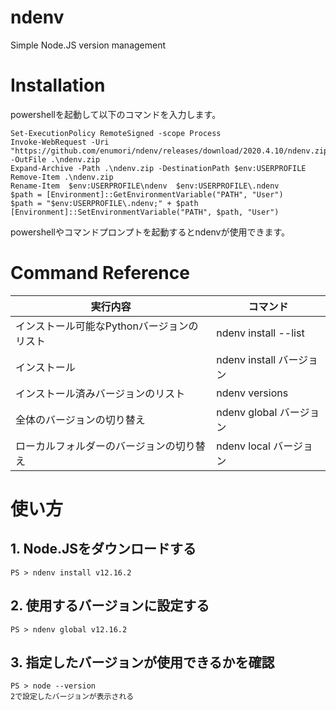 # ndenv
Simple Node.JS version management

# Installation
powershellを起動して以下のコマンドを入力します。
```
Set-ExecutionPolicy RemoteSigned -scope Process
Invoke-WebRequest -Uri "https://github.com/enumori/ndenv/releases/download/2020.4.10/ndenv.zip" -OutFile .\ndenv.zip
Expand-Archive -Path .\ndenv.zip -DestinationPath $env:USERPROFILE
Remove-Item .\ndenv.zip
Rename-Item  $env:USERPROFILE\ndenv  $env:USERPROFILE\.ndenv
$path = [Environment]::GetEnvironmentVariable("PATH", "User")
$path = "$env:USERPROFILE\.ndenv;" + $path
[Environment]::SetEnvironmentVariable("PATH", $path, "User")
```
powershellやコマンドプロンプトを起動するとndenvが使用できます。

# Command Reference
| 実行内容 | コマンド|
| --- | --- |
| インストール可能なPythonバージョンのリスト | ndenv install --list |
| インストール | ndenv install バージョン |
| インストール済みバージョンのリスト | ndenv versions |
| 全体のバージョンの切り替え | ndenv global バージョン |
| ローカルフォルダーのバージョンの切り替え | ndenv local バージョン |

# 使い方
## 1. Node.JSをダウンロードする
```
PS > ndenv install v12.16.2
```
## 2. 使用するバージョンに設定する
```
PS > ndenv global v12.16.2
```
## 3. 指定したバージョンが使用できるかを確認
```
PS > node --version
2で設定したバージョンが表示される
```
